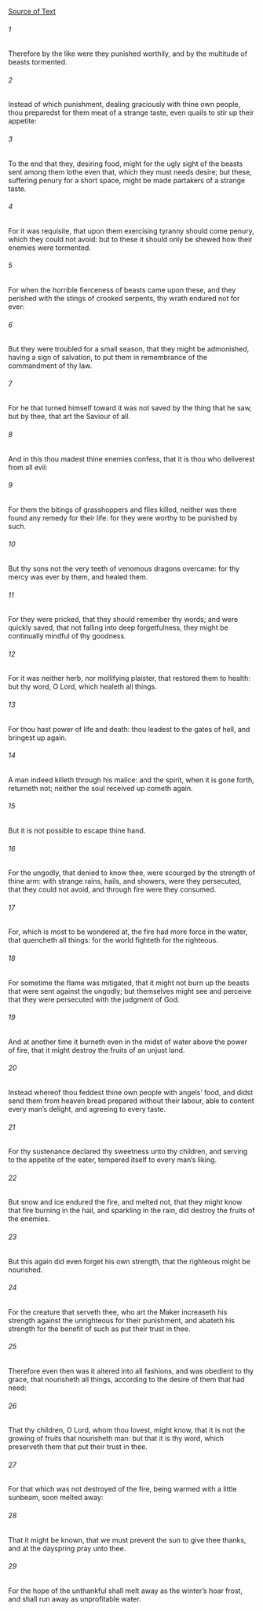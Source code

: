 [Source of Text](https://github.com/scrollmapper/bible_databases_deuterocanonical)

###### 1
Therefore by the like were they punished worthily, and by the multitude of beasts tormented.

###### 2
Instead of which punishment, dealing graciously with thine own people, thou preparedst for them meat of a strange taste, even quails to stir up their appetite:

###### 3
To the end that they, desiring food, might for the ugly sight of the beasts sent among them lothe even that, which they must needs desire; but these, suffering penury for a short space, might be made partakers of a strange taste.

###### 4
For it was requisite, that upon them exercising tyranny should come penury, which they could not avoid: but to these it should only be shewed how their enemies were tormented.

###### 5
For when the horrible fierceness of beasts came upon these, and they perished with the stings of crooked serpents, thy wrath endured not for ever:

###### 6
But they were troubled for a small season, that they might be admonished, having a sign of salvation, to put them in remembrance of the commandment of thy law.

###### 7
For he that turned himself toward it was not saved by the thing that he saw, but by thee, that art the Saviour of all.

###### 8
And in this thou madest thine enemies confess, that it is thou who deliverest from all evil:

###### 9
For them the bitings of grasshoppers and flies killed, neither was there found any remedy for their life: for they were worthy to be punished by such.

###### 10
But thy sons not the very teeth of venomous dragons overcame: for thy mercy was ever by them, and healed them.

###### 11
For they were pricked, that they should remember thy words; and were quickly saved, that not falling into deep forgetfulness, they might be continually mindful of thy goodness.

###### 12
For it was neither herb, nor mollifying plaister, that restored them to health: but thy word, O Lord, which healeth all things.

###### 13
For thou hast power of life and death: thou leadest to the gates of hell, and bringest up again.

###### 14
A man indeed killeth through his malice: and the spirit, when it is gone forth, returneth not; neither the soul received up cometh again.

###### 15
But it is not possible to escape thine hand.

###### 16
For the ungodly, that denied to know thee, were scourged by the strength of thine arm: with strange rains, hails, and showers, were they persecuted, that they could not avoid, and through fire were they consumed.

###### 17
For, which is most to be wondered at, the fire had more force in the water, that quencheth all things: for the world fighteth for the righteous.

###### 18
For sometime the flame was mitigated, that it might not burn up the beasts that were sent against the ungodly; but themselves might see and perceive that they were persecuted with the judgment of God.

###### 19
And at another time it burneth even in the midst of water above the power of fire, that it might destroy the fruits of an unjust land.

###### 20
Instead whereof thou feddest thine own people with angels’ food, and didst send them from heaven bread prepared without their labour, able to content every man’s delight, and agreeing to every taste.

###### 21
For thy sustenance declared thy sweetness unto thy children, and serving to the appetite of the eater, tempered itself to every man’s liking.

###### 22
But snow and ice endured the fire, and melted not, that they might know that fire burning in the hail, and sparkling in the rain, did destroy the fruits of the enemies.

###### 23
But this again did even forget his own strength, that the righteous might be nourished.

###### 24
For the creature that serveth thee, who art the Maker increaseth his strength against the unrighteous for their punishment, and abateth his strength for the benefit of such as put their trust in thee.

###### 25
Therefore even then was it altered into all fashions, and was obedient to thy grace, that nourisheth all things, according to the desire of them that had need:

###### 26
That thy children, O Lord, whom thou lovest, might know, that it is not the growing of fruits that nourisheth man: but that it is thy word, which preserveth them that put their trust in thee.

###### 27
For that which was not destroyed of the fire, being warmed with a little sunbeam, soon melted away:

###### 28
That it might be known, that we must prevent the sun to give thee thanks, and at the dayspring pray unto thee.

###### 29
For the hope of the unthankful shall melt away as the winter’s hoar frost, and shall run away as unprofitable water.